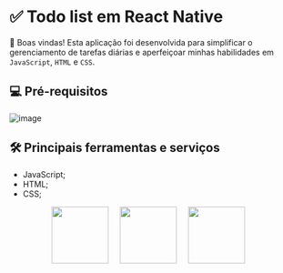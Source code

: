 #  :white_check_mark: Todo list em React Native

:wave: Boas vindas! Esta aplicação foi desenvolvida para simplificar o gerenciamento de tarefas diárias e aperfeiçoar minhas habilidades em `JavaScript`,  `HTML` e  `CSS`.

## :computer: Pré-requisitos
![image](https://github.com/joaopedr0sena/todo-list/assets/85967112/eddc8822-1db5-459d-bdcc-a911378678be)

## :hammer_and_wrench: Principais ferramentas e serviços
- JavaScript;
- HTML;
- CSS;

<div align="center">
  <img height="100" width="100" src="https://cdn.jsdelivr.net/gh/devicons/devicon/icons/javascript/javascript-original.svg"/>
  &nbsp;&nbsp;&nbsp;
  <img height="100" width="100" src="https://cdn.jsdelivr.net/gh/devicons/devicon/icons/html5/html5-original.svg"/>
  &nbsp;&nbsp;&nbsp;
  <img height="100" width="100" src="https://cdn.jsdelivr.net/gh/devicons/devicon/icons/css3/css3-original.svg" />
  &nbsp;&nbsp;&nbsp;
</div>
